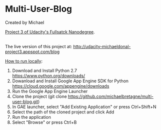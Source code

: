 # Multi-User-Blog

Created by Michael

<ins>Project 3 of Udacity's Fullsatck Nanodegree</ins>.

<br>The live version of this project at: http://udacity-michaeldonal-project3.appspot.com/blog

<ins>How to run locally</ins>:

1. Download and Install Python 2.7<br>https://www.python.org/downloads/<br>
2. Dowanload and Install Google App Engine SDK for Python<br>https://cloud.google.com/appengine/downloads<br>
3. Run the Google App Engine Launcher<br>
4. Clone the project (git clone https://github.com/michaelbretagne/multi-user-blog.git)<br>
5. In GAE launcher, select "Add Existing Application" or press Ctrl+Shift+N
6. Select the path of the cloned project and click Add<br>
7. Run the application<br>
8. Select "Browse" or press Ctrl+B<br>

